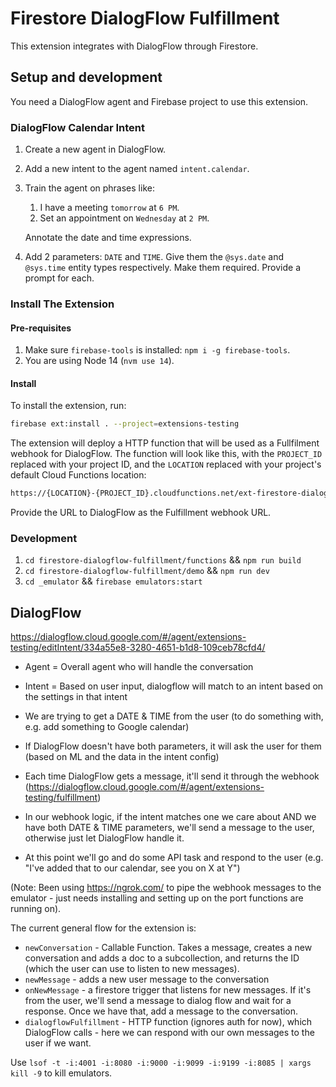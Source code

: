 # Firestore DialogFlow Fulfillment

This extension integrates with DialogFlow through Firestore.

## Setup and development

You need a DialogFlow agent and Firebase project to use this extension.

### DialogFlow Calendar Intent

1. Create a new agent in DialogFlow.
2. Add a new intent to the agent named `intent.calendar`.
3. Train the agent on phrases like:
   1. I have a meeting `tomorrow` at `6 PM`.
   2. Set an appointment on `Wednesday` at `2 PM`.

   Annotate the date and time expressions.
4. Add 2 parameters: `DATE` and `TIME`. Give them the `@sys.date` and `@sys.time` entity types respectively. Make them required. Provide a prompt for each.

### Install The Extension

#### Pre-requisites

1. Make sure `firebase-tools` is installed: `npm i -g firebase-tools`.
2. You are using Node 14 (`nvm use 14`).

#### Install

To install the extension, run:

```bash
firebase ext:install . --project=extensions-testing
```

The extension will deploy a HTTP function that will be used as a Fullfilment webhook for DialogFlow. The function will look like this, with the `PROJECT_ID` replaced with your project ID, and the `LOCATION` replaced with your project's default Cloud Functions location:

```bash
https://{LOCATION}-{PROJECT_ID}.cloudfunctions.net/ext-firestore-dialogflow-fulfillment-dialogflowFulfillment
```

Provide the URL to DialogFlow as the Fulfillment webhook URL.

### Development

1. `cd firestore-dialogflow-fulfillment/functions` && `npm run build`
2. `cd firestore-dialogflow-fulfillment/demo` && `npm run dev`
3. `cd _emulator` && `firebase emulators:start`

## DialogFlow

https://dialogflow.cloud.google.com/#/agent/extensions-testing/editIntent/334a55e8-3280-4651-b1d8-109ceb78cfd4/

- Agent = Overall agent who will handle the conversation
- Intent = Based on user input, dialogflow will match to an intent based on the settings in that intent
 - We are trying to get a DATE & TIME from the user (to do something with, e.g. add something to Google calendar)
 - If DialogFlow doesn't have both parameters, it will ask the user for them (based on ML and the data in the intent config)

- Each time DialogFlow gets a message, it'll send it through the webhook (https://dialogflow.cloud.google.com/#/agent/extensions-testing/fulfillment)
 - In our webhook logic, if the intent matches one we care about AND we have both DATE & TIME parameters, we'll send a message to the user, otherwise just let DialogFlow handle it.
 - At this point we'll go and do some API task and respond to the user (e.g. "I've added that to our calendar, see you on X at Y")

(Note: Been using https://ngrok.com/ to pipe the webhook messages to the emulator - just needs installing and setting up on the port functions are running on).

The current general flow for the extension is:

- `newConversation` - Callable Function. Takes a message, creates a new conversation and adds a doc to a subcollection, and returns the ID (which the user can use to listen to new messages).
- `newMessage` - adds a new user message to the conversation 
- `onNewMessage` - a firestore trigger that listens for new messages. If it's from the user, we'll send a message to dialog flow and wait for a response. Once we have that, add a message to the conversation.
- `dialogflowFulfillment` - HTTP function (ignores auth for now), which DialogFlow calls - here we can respond with our own messages to the user if we want.

Use `lsof -t -i:4001 -i:8080 -i:9000 -i:9099 -i:9199 -i:8085 | xargs kill -9` to kill emulators.